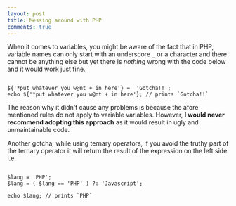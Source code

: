 ```yaml
---
layout: post
title: Messing around with PHP
comments: true
---
```

When it comes to variables, you might be aware of the fact that in PHP, variable names can only start with an underscore `_` or a character and there cannot be anything else but yet there is *nothing* wrong with the code below and it would work just fine.

<pre><code class="php">
${'*put whatever you w@nt + in here'} =  'Gotcha!!';
echo ${'*put whatever you w@nt + in here'}; // prints `Gotcha!!`
</code></pre>

The reason why it didn't cause any problems is because the afore mentioned rules do not apply to variable variables. However, **I would never recommend adopting this approach** as it would result in ugly and unmaintainable code.

Another gotcha; while using ternary operators, if you avoid the truthy part of the ternary operator it will return the result of the expression on the left side i.e.

<pre><code class="php">
$lang = 'PHP';
$lang = ( $lang == 'PHP' ) ?: 'Javascript';

echo $lang; // prints `PHP`
</code></pre>
